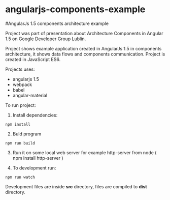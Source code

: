 # angularjs-components-example

#AngularJs 1.5 components architecture example

Project was part of presentation about Architecture Components in Angular 1.5 on Google Developer Group Lublin.

Project shows example application created in AngularJs 1.5 in components architecture, it shows data flows and components communication.
Project is created in JavaScript ES6.

Projects uses:
 - angularjs 1.5
 - webpack
 - babel
 - angular-material
 
 
To run project:

1. Install dependencies:
``` 
npm install
```

2. Buld program
``` 
npm run build 
``` 

3. Run it on some local web server for example http-server from node ( npm install http-server )

4. To development run:
```
npm run watch
```

Development files are inside **src** directory, files are compiled to **dist** directory.
